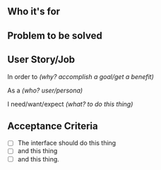 ## Who it's for


## Problem to be solved


## User Story/Job
<!-- delete as necessary -->
In order to
 _(why? accomplish a goal/get a benefit)_

As a
 _(who? user/persona)_

I need/want/expect
_(what? to do this thing)_


## Acceptance Criteria
<!-- delete unneeded -->
- [ ] The interface should do this thing
- [ ] and this thing
- [ ] and this thing.
